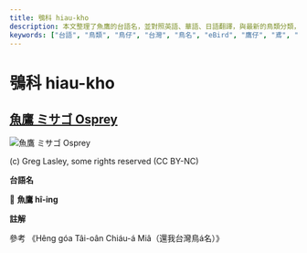 ```yaml
---
title: 鴞科 hiau-kho
description: 本文整理了魚鷹的台語名，並對照英語、華語、日語翻譯，與最新的鳥類分類，期待能夠供未來的台語鳥類圖鑑當作參考
keywords: ["台語", "鳥類", "鳥仔", "台灣", "鳥名", "eBird", "鷹仔", "鳶", "鴞"]
---
```


# 鴞科 hiau-kho

## [魚鷹 ミサゴ Osprey](https://ebird.org/species/osprey)

![魚鷹 ミサゴ Osprey](https://inaturalist-open-data.s3.amazonaws.com/photos/6903515/medium.jpg)

(c) Greg Lasley, some rights reserved (CC BY-NC)

**台語名**

🎯 **魚鷹 hî-ing**

**註解**

參考 《Hêng góa Tâi-oân Chiáu-á Miâ（還我台灣鳥á名）》
